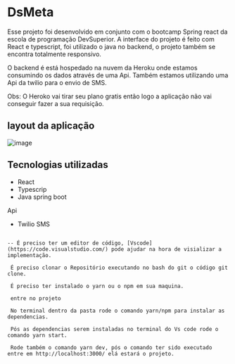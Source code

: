 # DsMeta
Esse projeto foi desenvolvido em conjunto com o bootcamp Spring react da escola de programação DevSuperior.
A interface do projeto é feito com React e typescript, foi utilizado o java no backend, o projeto também se encontra totalmente responsivo.

O backend é está hospedado na nuvem da Heroku onde estamos consumindo os dados através de uma Api.
Também estamos utilizando uma Api da twilio para o envio de SMS.

Obs: O Heroko vai tirar seu plano gratis então logo a aplicação não vai conseguir fazer a sua requisição.

## layout da aplicação

![image](https://user-images.githubusercontent.com/82763928/202933142-cf38366b-8574-4faf-94ea-159e5a30a041.png)


## Tecnologias utilizadas

- React
- Typescrip
- Java spring boot

Api

- Twilio SMS

````

-- É preciso ter um editor de código, [Vscode](https://code.visualstudio.com/) pode ajudar na hora de visializar a implementação.
 
 É preciso clonar o Repositório executando no bash do git o código git clone.
 
 É preciso ter instalado o yarn ou o npm em sua maquina.
 
 entre no projeto
 
 No terminal dentro da pasta rode o comando yarn/npm para instalar as dependencias.
 
 Pós as dependencias serem instaladas no terminal do Vs code rode o comando yarn start.
 
 Rode também o comando yarn dev, pós o comando ter sido executado entre em http://localhost:3000/ elá estará o projeto. 
  

 ````
